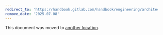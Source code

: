 ```yaml
---
redirect_to: 'https://handbook.gitlab.com/handbook/engineering/architecture/design-documents/'
remove_date: '2025-07-08'
---
```


This document was moved to [another location](https://handbook.gitlab.com/handbook/engineering/architecture/design-documents/).

<!-- This redirect file can be deleted after <2025-07-08>. -->
<!-- Redirects that point to other docs in the same project expire in three months. -->
<!-- Redirects that point to docs in a different project or site (for example, link is not relative and starts with `https:`) expire in one year. -->
<!-- Before deletion, see: https://docs.gitlab.com/ee/development/documentation/redirects.html -->

